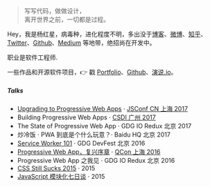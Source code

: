 > 写写代码，做做设计，  
> 离开世界之前，一切都是过程。

Hey，我是杨红星，病毒种，进化程度不明，多出没于[博客](https://yhx123.github.io)、[微博](weibo.com/huxpro)、[知乎](https://www.zhihu.com/people/huxpro/pins/posts)、[Twitter](https://twitter.com/Huxpro/)、[Github](http://github.com/huxpro)、[Medium](https://medium.com/@Huxpro) 等地带，绝招尚在开发中。

职业是软件工程师.

一些作品和开源软件项目，👉 戳 [Portfolio](/portfolio)、[Github](http://github.com/yhx123)、[演说.io](http://https://zhuanlan.zhihu.com/p/21280918)。 


##### Talks

- [Upgrading to Progressive Web Apps][9] · [JSConf CN 上海 2017](http://2017.jsconf.cn/)
- Building Progressive Web Apps · [CSDI 广州 2017](http://www.csdisummit.com/)
- The State of Progressive Web App · GDG IO Redux 北京 2017
- 炒冷饭 · PWA 到底是个什么玩意？· Baidu HQ 北京 2017
- [Service Worker 101][5] · GDG DevFest 北京 2016
- [Progressive Web App，复兴序章][4] · [QCon 上海 2016](http://2016.qconshanghai.com/presentation/3111)
- Progressive Web App 之我见 · GDG IO Redux 北京 2016
- [CSS Still Sucks 2015][2] · 2015
- [JavaScript 模块化七日谈][1] · 2015

[1]: ///2015/07/09/js-module-7day/
[2]: ///2015/12/28/css-sucks-2015/
[3]: //2016/06/05/pwa-in-my-pov/
[4]: ///2016/10/20/pwa-qcon2016/
[5]: ///2016/11/20/sw-101-gdgdf/
[6]: https:///assets/player/?deck=58ac8598b123db0067292f92 "PWA Rehashing"
[7]: https:///assets/player/?deck=593ad6fbfe88c2006a0a0d6d "The State of PWA"
[8]: https:///assets/player/?deck=594d673d570c357d0698a950 "Building PWA"
[9]: ///jsconfcn2017/
